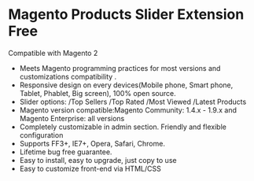 # Magento Products Slider Extension Free
Compatible with Magento 2
<ul>
<li>Meets Magento programming practices for most versions and customizations compatibility .</li>
<li>Responsive design on every devices(Mobile phone, Smart phone, Tablet, Phablet, Big screen), 100% open source.</li>
<li>Slider options: /Top Sellers /Top Rated /Most Viewed /Latest Products</li>
<li>Magento version compatible:Magento Community: 1.4.x - 1.9.x and Magento Enterprise: all versions</li>
<li>Completely customizable in admin section. Friendly and flexible configuration</li>
<li>Supports FF3+, IE7+, Opera, Safari, Chrome.</li>
<li>Lifetime bug free guarantee.</li>
<li>Easy to install, easy to upgrade, just copy to use</li>
<li>Easy to customize front-end via HTML/CSS</li>
</ul>

